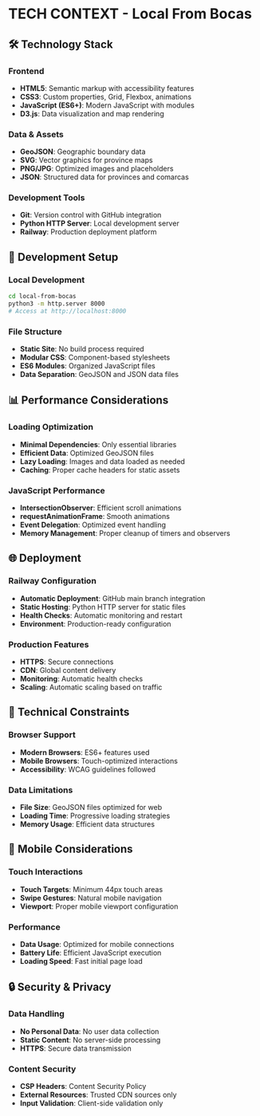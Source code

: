 # TECH CONTEXT - Local From Bocas

## 🛠️ Technology Stack
### Frontend
- **HTML5**: Semantic markup with accessibility features
- **CSS3**: Custom properties, Grid, Flexbox, animations
- **JavaScript (ES6+)**: Modern JavaScript with modules
- **D3.js**: Data visualization and map rendering

### Data & Assets
- **GeoJSON**: Geographic boundary data
- **SVG**: Vector graphics for province maps
- **PNG/JPG**: Optimized images and placeholders
- **JSON**: Structured data for provinces and comarcas

### Development Tools
- **Git**: Version control with GitHub integration
- **Python HTTP Server**: Local development server
- **Railway**: Production deployment platform

## 🚀 Development Setup
### Local Development
```bash
cd local-from-bocas
python3 -m http.server 8000
# Access at http://localhost:8000
```

### File Structure
- **Static Site**: No build process required
- **Modular CSS**: Component-based stylesheets
- **ES6 Modules**: Organized JavaScript files
- **Data Separation**: GeoJSON and JSON data files

## 📊 Performance Considerations
### Loading Optimization
- **Minimal Dependencies**: Only essential libraries
- **Efficient Data**: Optimized GeoJSON files
- **Lazy Loading**: Images and data loaded as needed
- **Caching**: Proper cache headers for static assets

### JavaScript Performance
- **IntersectionObserver**: Efficient scroll animations
- **requestAnimationFrame**: Smooth animations
- **Event Delegation**: Optimized event handling
- **Memory Management**: Proper cleanup of timers and observers

## 🌐 Deployment
### Railway Configuration
- **Automatic Deployment**: GitHub main branch integration
- **Static Hosting**: Python HTTP server for static files
- **Health Checks**: Automatic monitoring and restart
- **Environment**: Production-ready configuration

### Production Features
- **HTTPS**: Secure connections
- **CDN**: Global content delivery
- **Monitoring**: Automatic health checks
- **Scaling**: Automatic scaling based on traffic

## 🔧 Technical Constraints
### Browser Support
- **Modern Browsers**: ES6+ features used
- **Mobile Browsers**: Touch-optimized interactions
- **Accessibility**: WCAG guidelines followed

### Data Limitations
- **File Size**: GeoJSON files optimized for web
- **Loading Time**: Progressive loading strategies
- **Memory Usage**: Efficient data structures

## 📱 Mobile Considerations
### Touch Interactions
- **Touch Targets**: Minimum 44px touch areas
- **Swipe Gestures**: Natural mobile navigation
- **Viewport**: Proper mobile viewport configuration

### Performance
- **Data Usage**: Optimized for mobile connections
- **Battery Life**: Efficient JavaScript execution
- **Loading Speed**: Fast initial page load

## 🔒 Security & Privacy
### Data Handling
- **No Personal Data**: No user data collection
- **Static Content**: No server-side processing
- **HTTPS**: Secure data transmission

### Content Security
- **CSP Headers**: Content Security Policy
- **External Resources**: Trusted CDN sources only
- **Input Validation**: Client-side validation only


